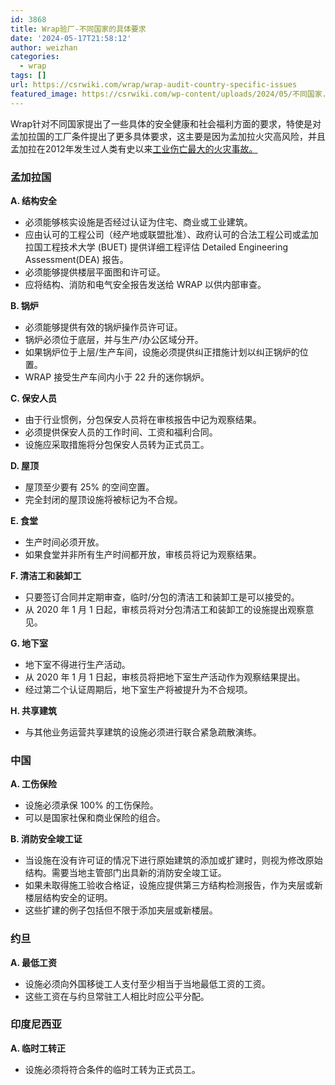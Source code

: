 ```yaml
---
id: 3868
title: Wrap验厂-不同国家的具体要求
date: '2024-05-17T21:58:12'
author: weizhan
categories:
  - wrap
tags: []
url: https://csrwiki.com/wrap/wrap-audit-country-specific-issues
featured_image: https://csrwiki.com/wp-content/uploads/2024/05/不同国家.webp
---
```


Wrap针对不同国家提出了一些具体的安全健康和社会福利方面的要求，特使是对孟加拉国的工厂条件提出了更多具体要求，这主要是因为孟加拉火灾高风险，并且孟加拉在2012年发生过人类有史以来[工业伤亡最大的火灾事故。](https://zh.wikipedia.org/zh-hans/2013%E5%B9%B4%E5%AD%9F%E5%8A%A0%E6%8B%89%E5%9B%BD%E8%90%A8%E7%93%A6%E5%8C%BA%E5%A4%A7%E6%A5%BC%E5%80%92%E5%A1%8C%E4%BA%8B%E6%95%85)

### 孟加拉国

**A. 结构安全**

- 必须能够核实设施是否经过认证为住宅、商业或工业建筑。
- 应由认可的工程公司（经产地或联盟批准）、政府认可的合法工程公司或孟加拉国工程技术大学 (BUET) 提供详细工程评估 Detailed Engineering Assessment(DEA) 报告。
- 必须能够提供楼层平面图和许可证。
- 应将结构、消防和电气安全报告发送给 WRAP 以供内部审查。

**B. 锅炉**

- 必须能够提供有效的锅炉操作员许可证。
- 锅炉必须位于底层，并与生产/办公区域分开。
- 如果锅炉位于上层/生产车间，设施必须提供纠正措施计划以纠正锅炉的位置。
- WRAP 接受生产车间内小于 22 升的迷你锅炉。

**C. 保安人员**

- 由于行业惯例，分包保安人员将在审核报告中记为观察结果。
- 必须提供保安人员的工作时间、工资和福利合同。
- 设施应采取措施将分包保安人员转为正式员工。

**D. 屋顶**

- 屋顶至少要有 25% 的空间空置。
- 完全封闭的屋顶设施将被标记为不合规。

**E. 食堂**

- 生产时间必须开放。
- 如果食堂并非所有生产时间都开放，审核员将记为观察结果。

**F. 清洁工和装卸工**

- 只要签订合同并定期审查，临时/分包的清洁工和装卸工是可以接受的。
- 从 2020 年 1 月 1 日起，审核员将对分包清洁工和装卸工的设施提出观察意见。

**G. 地下室**

- 地下室不得进行生产活动。
- 从 2020 年 1 月 1 日起，审核员将把地下室生产活动作为观察结果提出。
- 经过第二个认证周期后，地下室生产将被提升为不合规项。

**H. 共享建筑**

- 与其他业务运营共享建筑的设施必须进行联合紧急疏散演练。

### 中国

**A. 工伤保险**

- 设施必须承保 100% 的工伤保险。
- 可以是国家社保和商业保险的组合。

**B. 消防安全竣工证**

- 当设施在没有许可证的情况下进行原始建筑的添加或扩建时，则视为修改原始结构。需要当地主管部门出具新的消防安全竣工证。
- 如果未取得施工验收合格证，设施应提供第三方结构检测报告，作为夹层或新楼层结构安全的证明。
- 这些扩建的例子包括但不限于添加夹层或新楼层。

### 约旦

**A. 最低工资**

- 设施必须向外国移徙工人支付至少相当于当地最低工资的工资。
- 这些工资在与约旦常驻工人相比时应公平分配。

### 印度尼西亚

**A. 临时工转正**

- 设施必须将符合条件的临时工转为正式员工。
